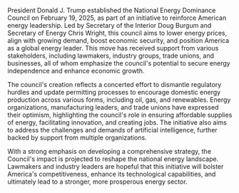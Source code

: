 President Donald J. Trump established the National Energy Dominance Council on February 19, 2025, as part of an initiative to reinforce American energy leadership. Led by Secretary of the Interior Doug Burgum and Secretary of Energy Chris Wright, this council aims to lower energy prices, align with growing demand, boost economic security, and position America as a global energy leader. This move has received support from various stakeholders, including lawmakers, industry groups, trade unions, and businesses, all of whom emphasize the council's potential to secure energy independence and enhance economic growth.

The council's creation reflects a concerted effort to dismantle regulatory hurdles and update permitting processes to encourage domestic energy production across various forms, including oil, gas, and renewables. Energy organizations, manufacturing leaders, and trade unions have expressed their optimism, highlighting the council's role in ensuring affordable supplies of energy, facilitating innovation, and creating jobs. The initiative also aims to address the challenges and demands of artificial intelligence, further backed by support from multiple organizations.

With a strong emphasis on developing a comprehensive strategy, the Council's impact is projected to reshape the national energy landscape. Lawmakers and industry leaders are hopeful that this initiative will bolster America's competitiveness, enhance its technological capabilities, and ultimately lead to a stronger, more prosperous energy sector.